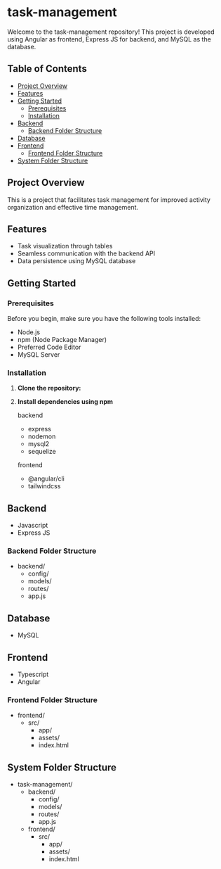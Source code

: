 # task-management

Welcome to the task-management repository! This project is developed using Angular as frontend, Express JS for backend, and MySQL as the database.

## Table of Contents

- [Project Overview](#project-overview)
- [Features](#features)
- [Getting Started](#getting-started)
  - [Prerequisites](#prerequisites)
  - [Installation](#installation)
- [Backend](#backend)
  - [Backend Folder Structure](#backend-folder-structure)
- [Database](#database)
- [Frontend](#frontend)
  - [Frontend Folder Structure](#frontend-folder-structure)
- [System Folder Structure](#system-folder-structure)

## Project Overview

This is a project that facilitates task management for improved activity organization and effective time management.

## Features
- Task visualization through tables
- Seamless communication with the backend API
- Data persistence using MySQL database

## Getting Started

### Prerequisites

Before you begin, make sure you have the following tools installed:

- Node.js
- npm (Node Package Manager)
- Preferred Code Editor
- MySQL Server

### Installation

1. **Clone the repository:**
2. **Install dependencies using npm**
   
   backend
   - express
   - nodemon
   - mysql2
   - sequelize

   frontend
   - @angular/cli
   - tailwindcss

## Backend
  - Javascript
  - Express JS

### Backend Folder Structure
- backend/
    - config/
    - models/
    - routes/
    - app.js

## Database
  - MySQL

## Frontend
  - Typescript
  - Angular

### Frontend Folder Structure
- frontend/
   - src/
     - app/
     - assets/
     - index.html

## System Folder Structure
- task-management/
  - backend/
    - config/
    - models/
    - routes/
    - app.js
  - frontend/
    - src/
      - app/
      - assets/
      - index.html

